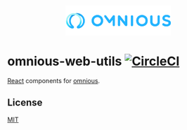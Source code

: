 <div align="center">
  <a href="https://github.com/omnious-dev/omnious-web-utils" title="Omnious Web Utils">
    <img alt="Omnious Web Utils" src="https://raw.githubusercontent.com/omnious-dev/i/master/omnious-logo.png" width="240px" />
  </a>
  <br />
</div>

# omnious-web-utils [![CircleCI][CircleCI]][CircleCI-url]

[React](http://facebook.github.io/react/) components for [omnious](https://www.omnious.com).

## License

[MIT](LICENSE)

[CircleCI]: https://circleci.com/gh/omnious-dev/omnious-web-utils.svg?style=svg
[CircleCI-url]: https://circleci.com/gh/omnious-dev/omnious-web-utils

